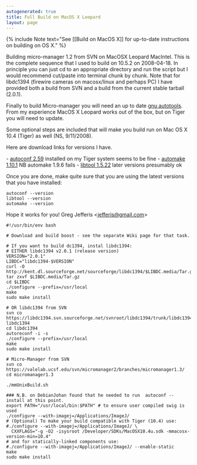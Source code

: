 ```yaml
---
autogenerated: true
title: Full Build on MacOS X Leopard
layout: page
---
```


{% include Note text="See [[Build on MacOS X]] for up-to-date instructions on building on OS X." %}

Building micro-manager 1.2 from SVN on MacOSX Leopard MacIntel. This is
the complete sequence that I used to build on 10.5.2 on 2008-04-18. In
principle you can just cd to an appropriate directory and run the script
but I would recommend cut/paste into terminal chunk by chunk. Note that
for libdc1394 (firewire cameras on macosx/linux and perhaps PC) I have
provided both a build from SVN and a build from the current stable
tarball (2.0.1).

Finally to build Micro-manager you will need an up to date [gnu
autotools](http://www.gnu.org/software/autoconf/). From my experience
MacOS X Leopard works out of the box, but on Tiger you will need to
update.

Some optional steps are included that will make you build run on Mac OS
X 10.4 (Tiger) as well (NS, 9/11/2008).

Here are download links for versions I have.

- [autoconf 2.59](http://ftp.gnu.org/gnu/autoconf/autoconf-2.59.media/Tar.gz) installed on my Tiger system seems to be fine
- [automake 1.10.1](ftp://ftp.gnu.org/gnu/automake/automake-1.10.media/Tar.gz) NB automake 1.9.6 fails
- [libtool 1.5.22](http://ftp.gnu.org/gnu/libtool/libtool-1.5.22.media/Tar.gz) later versions presumably ok

Once you are done, make quite sure that you are using the latest
versions that you have installed:

```
autoconf --version
libtool --version
automake --version
```

Hope it works for you! Greg Jefferis &lt;jefferis@gmail.com&gt;

```
#!/usr/bin/env bash

# Download and build boost - see the separate Wiki page for that task.

# If you want to build dc1394, instal libdc1394:
# EITHER libdc1394 v2.0.1 (release version)
VERSION="2.0.1"
LIBDC="libdc1394-$VERSION"
curl -O http://kent.dl.sourceforge.net/sourceforge/libdc1394/$LIBDC.media/Tar.gz
tar zxvf $LIBDC.media/Tar.gz
cd $LIBDC
./configure --prefix=/usr/local
make
sudo make install

# OR libdc1394 from SVN
svn co https://libdc1394.svn.sourceforge.net/svnroot/libdc1394/trunk/libdc1394 libdc1394
cd libdc1394
autoreconf -i -s
./configure --prefix=/usr/local
make
sudo make install

# Micro-Manager from SVN
svn co https://valelab.ucsf.edu/svn/micromanager2/branches/micromanager1.3/
cd micromanager1.3

./mmUnixBuild.sh

### N.B. on DebianJohan found that he needed to run  autoconf --install at this point.
export PATH="/usr/local/bin:$PATH" # to ensure user compiled swig is used
./configure --with-imagej=/Applications/ImageJ/
# (Optional) To make your build compatible with Tiger (10.4) use:
#./configure --with-imagej=/Applications/ImageJ/ \
  CXXFLAGS="-g -O2 -isysroot /Developer/SDKs/MacOSX10.4u.sdk -mmacosx-version-min=10.4"
# and for statically-linked components use:
#./configure --with-imagej=/Applications/ImageJ/ --enable-static
make
sudo make install
```

